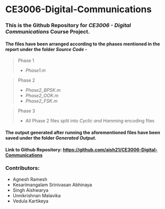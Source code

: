 # CE3006-Digital-Communications

### This is the Github Repository for _CE3006 - Digital Communications_ Course Project. 
#### The files have been arranged according to the phases mentioned in the report under the folder _Source Code_ - 
> Phase 1
>   - _Phase1.m_

> Phase 2
>   - _Phase2_BPSK.m_
>   - _Phase2_OOK.m_
>   - _Phase2_FSK.m_

> Phase 3
>   - All Phase 2 files split into _Cyclic and Hamming_ encoding files

#### The output generated after running the aforementioned files have been saved under the folder _Generated Output_.
#### Link to Github Repository: https://github.com/aish21/CE3006-Digital-Communications
### **Contributors:**
- Agnesh Ramesh
- Kesarimangalam Srinivasan Abhinaya
- Singh Aishwarya
- Unnikrishnan Malavika
- Vedula Kartikeya
